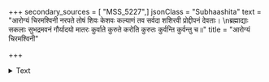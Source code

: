 +++
secondary_sources = [ "MSS_5227",]
jsonClass = "Subhaashita"
text = "आरोग्यं चिरमश्विनी नरपते तोषं शिवः केशवः कल्याणं तव सर्वदा शशिरवी प्रोद्दीपनं देवताः।  \nब्रह्माद्याः सकलाः सुभद्रमवनं गौर्यादयो मातरः कुर्वाते कुरुते करोति कुरुतः कुर्वन्ति कुर्वन्तु च॥"
title = "आरोग्यं चिरमश्विनी"

+++

<details><summary>Text</summary>

आरोग्यं चिरमश्विनी नरपते तोषं शिवः केशवः कल्याणं तव सर्वदा शशिरवी प्रोद्दीपनं देवताः।  
ब्रह्माद्याः सकलाः सुभद्रमवनं गौर्यादयो मातरः कुर्वाते कुरुते करोति कुरुतः कुर्वन्ति कुर्वन्तु च॥
</details>
